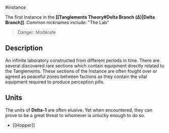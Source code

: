 #instance 

The first Instance in the **[[Tanglements Theory#Delta Branch (Δ)|Delta Branch]]**. Common nicknames include: "The Lab"

> Danger: Moderate

## Description

An infinite laboratory constructed from different periods in time. There are several discovered rare sections which contain equipment directly related to the Tanglements. These sections of the Instance are often fought over or agreed as peaceful zones between factions as they contain the vital equipment required to produce perception pills.

## Units

The units of **Delta-1** are often elusive. Yet when encountered, they can prove to be a great threat to whomever is unlucky enough to do so.

- [[Hopper]]